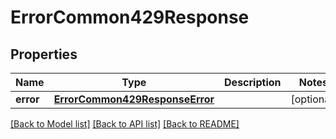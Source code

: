 # ErrorCommon429Response

## Properties
Name | Type | Description | Notes
------------ | ------------- | ------------- | -------------
**error** | [**ErrorCommon429ResponseError**](ErrorCommon429ResponseError.md) |  | [optional] 

[[Back to Model list]](../README.md#documentation-for-models) [[Back to API list]](../README.md#documentation-for-api-endpoints) [[Back to README]](../README.md)


